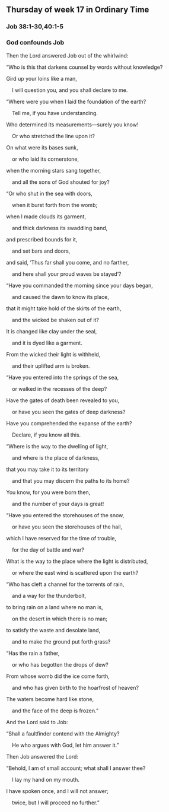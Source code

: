 ## Thursday of week 17 in Ordinary Time

### Job 38:1-30,40:1-5

### God confounds Job

Then the Lord answered Job out of the whirlwind:

“Who is this that darkens counsel by words without knowledge?

Gird up your loins like a man,

    I will question you, and you shall declare to me.

“Where were you when I laid the foundation of the earth?

    Tell me, if you have understanding.

Who determined its measurements—surely you know!

    Or who stretched the line upon it?

On what were its bases sunk,

    or who laid its cornerstone,

when the morning stars sang together,

    and all the sons of God shouted for joy?

“Or who shut in the sea with doors,

    when it burst forth from the womb;

when I made clouds its garment,

    and thick darkness its swaddling band,

and prescribed bounds for it,

    and set bars and doors,

and said, ‘Thus far shall you come, and no farther,

    and here shall your proud waves be stayed’?

“Have you commanded the morning since your days began,

    and caused the dawn to know its place,

that it might take hold of the skirts of the earth,

    and the wicked be shaken out of it?

It is changed like clay under the seal,

    and it is dyed like a garment.

From the wicked their light is withheld,

    and their uplifted arm is broken.

“Have you entered into the springs of the sea,

    or walked in the recesses of the deep?

Have the gates of death been revealed to you,

    or have you seen the gates of deep darkness?

Have you comprehended the expanse of the earth?

    Declare, if you know all this.

“Where is the way to the dwelling of light,

    and where is the place of darkness,

that you may take it to its territory

    and that you may discern the paths to its home?

You know, for you were born then,

    and the number of your days is great!

“Have you entered the storehouses of the snow,

    or have you seen the storehouses of the hail,

which I have reserved for the time of trouble,

    for the day of battle and war?

What is the way to the place where the light is distributed,

    or where the east wind is scattered upon the earth?

“Who has cleft a channel for the torrents of rain,

    and a way for the thunderbolt,

to bring rain on a land where no man is,

    on the desert in which there is no man;

to satisfy the waste and desolate land,

    and to make the ground put forth grass?

“Has the rain a father,

    or who has begotten the drops of dew?

From whose womb did the ice come forth,

    and who has given birth to the hoarfrost of heaven?

The waters become hard like stone,

    and the face of the deep is frozen.”

And the Lord said to Job:

“Shall a faultfinder contend with the Almighty?

    He who argues with God, let him answer it.”

Then Job answered the Lord:

“Behold, I am of small account; what shall I answer thee?

    I lay my hand on my mouth.

I have spoken once, and I will not answer;

    twice, but I will proceed no further.”